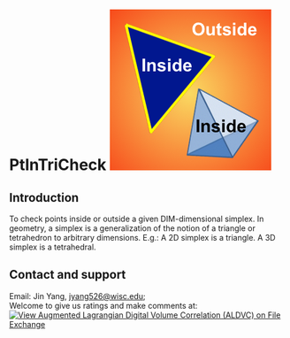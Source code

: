 # PtInTriCheck <img width="292" height="291" src="https://github.com/jyang526843/PtInTriCheck/blob/master/fig_funPtInTriCheck.png">

## Introduction
To check points inside or outside a given DIM-dimensional simplex.
In geometry, a simplex is a generalization of the notion of a triangle or tetrahedron to arbitrary dimensions. 
E.g.: A 2D simplex is a triangle. A 3D simplex is a tetrahedral.
  
  
## Contact and support
Email:  Jin Yang, jyang526@wisc.edu;  
Welcome to give us ratings and make comments at: [![View Augmented Lagrangian Digital Volume Correlation (ALDVC) on File Exchange](https://www.mathworks.com/matlabcentral/images/matlab-file-exchange.svg)](https://www.mathworks.com/matlabcentral/fileexchange/77019-augmented-lagrangian-digital-volume-correlation-aldvc)


##

 
<p align="center">
  
</p>



